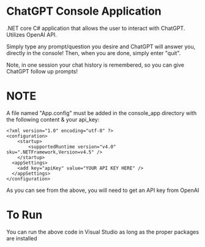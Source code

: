 # ChatGPT Console Application
.NET core C# application that allows the user to interact with ChatGPT. Utilizes OpenAI API.

Simply type any prompt/question you desire and ChatGPT will answer you, directly in the console!
Then, when you are done, simply enter "quit". 

Note, in one session your chat history is remembered, so you can give ChatGPT follow up prompts!

# NOTE
A file named "App.config" must be added in the console_app directory with the following content & your api_key:
```
<?xml version="1.0" encoding="utf-8" ?>  
<configuration>  
    <startup>   
        <supportedRuntime version="v4.0" sku=".NETFramework,Version=v4.5" />  
    </startup>  
  <appSettings>
    <add key="apiKey" value="YOUR API KEY HERE" />
  </appSettings>  
</configuration>
```

As you can see from the above, you will need to get an API key from OpenAI

# To Run
You can run the above code in Visual Studio as long as the proper packages are installed
